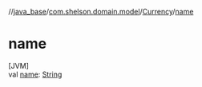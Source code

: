 //[java_base](../../../index.md)/[com.shelson.domain.model](../index.md)/[Currency](index.md)/[name](name.md)

# name

[JVM]\
val [name](name.md): [String](https://docs.oracle.com/javase/8/docs/api/java/lang/String.html)

